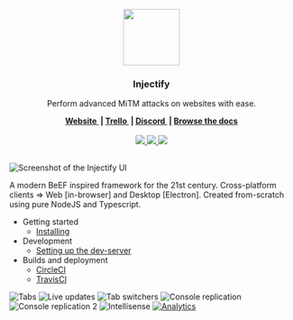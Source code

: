 <p align="center">
	<a href="https://injectify.samdd.me/?ref=logo">
		<img src="https://github.com/samdenty99/injectify/raw/master/assets/injectify.png" width="100">
	</a>
  <h3 align="center">Injectify</h3>
  <p align="center">
    Perform advanced MiTM attacks on websites with ease.
  </p>
</p>
<p align="center">
	<b>
		<a href="https://injectify.samdd.me/?ref=website">
			Website
		</a>&nbsp;|
		<a href="https://samdenty99.github.io/r?https://trello.com/b/UdrfNufx">
			Trello
    </a>&nbsp;|
		<a href="https://samdenty99.github.io/r?https://discord.gg/Nsz5AeD">
			Discord
		</a>&nbsp;|
		<a href="https://samdenty99.github.io/r?https://github.com/samdenty99/injectify/wiki">
			Browse the docs
		</a>
	</b>
	<br><br>
	<a href="https://samdenty99.github.io/r?https://circleci.com/gh/samdenty99/injectify/">
		<img src="https://img.shields.io/circleci/project/github/samdenty99/injectify.svg?style=flat">
	</a>
  <a href="https://samdenty99.github.io/r?https://github.com/samdenty99/injectify/blob/master/package.json">
		<img src="https://img.shields.io/github/package-json/v/samdenty99/injectify.svg?style=flat">
	</a>
	<a href="https://samdenty99.github.io/r?https://discord.gg/yN2x7sp">
		<img src="https://img.shields.io/discord/335836376031428618.svg?colorB=1081C1&style=flat">
	</a>
</p>
<h2></h2>

![Screenshot of the Injectify UI](https://samdd.me/images/projects/injectify.png)

A modern BeEF inspired framework for the 21st century. Cross-platform clients => Web [in-browser] and Desktop [Electron]. Created from-scratch using pure NodeJS and Typescript.

- Getting started
  - [Installing](https://github.com/samdenty99/injectify/wiki/Installing)
- Development
  - [Setting up the dev-server](https://github.com/samdenty99/injectify/wiki/Development-server)
- Builds and deployment
  - [CircleCI](https://github.com/samdenty99/injectify/wiki/Builds-and-deployment%3A-CircleCI)
  - [TravisCI](https://github.com/samdenty99/injectify/wiki/Builds-and-deployment%3A-TravisCI)

![Tabs](https://i.imgur.com/P9Cgksy.gif)
![Live updates](https://i.imgur.com/XY4qrfR.gif)
![Tab switchers](https://i.imgur.com/kEcN8kP.gif)
![Console replication](https://i.imgur.com/dAnXFSq.gif)
![Console replication 2](https://i.imgur.com/pp5Bys4.gif)
![Intellisense](https://i.imgur.com/X0h9A1N.gif)
[![Analytics](https://ga-beacon.appspot.com/UA-85426772-5/Injectify/?pixel)](https://github.com/igrigorik/ga-beacon)
